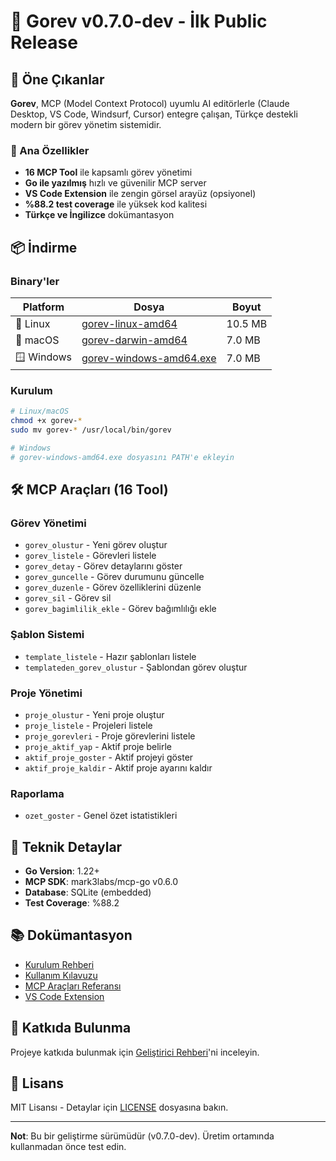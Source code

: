 # 🎉 Gorev v0.7.0-dev - İlk Public Release

## 🚀 Öne Çıkanlar

**Gorev**, MCP (Model Context Protocol) uyumlu AI editörlerle (Claude Desktop, VS Code, Windsurf, Cursor) entegre çalışan, Türkçe destekli modern bir görev yönetim sistemidir.

### 🌟 Ana Özellikler

- **16 MCP Tool** ile kapsamlı görev yönetimi
- **Go ile yazılmış** hızlı ve güvenilir MCP server
- **VS Code Extension** ile zengin görsel arayüz (opsiyonel)
- **%88.2 test coverage** ile yüksek kod kalitesi
- **Türkçe ve İngilizce** dokümantasyon

## 📦 İndirme

### Binary'ler

| Platform | Dosya | Boyut |
|----------|-------|-------|
| 🐧 Linux | [gorev-linux-amd64](https://github.com/msenol/Gorev/releases/download/v0.7.0-dev/gorev-linux-amd64) | 10.5 MB |
| 🍎 macOS | [gorev-darwin-amd64](https://github.com/msenol/Gorev/releases/download/v0.7.0-dev/gorev-darwin-amd64) | 7.0 MB |
| 🪟 Windows | [gorev-windows-amd64.exe](https://github.com/msenol/Gorev/releases/download/v0.7.0-dev/gorev-windows-amd64.exe) | 7.0 MB |

### Kurulum

```bash
# Linux/macOS
chmod +x gorev-*
sudo mv gorev-* /usr/local/bin/gorev

# Windows
# gorev-windows-amd64.exe dosyasını PATH'e ekleyin
```

## 🛠 MCP Araçları (16 Tool)

### Görev Yönetimi
- `gorev_olustur` - Yeni görev oluştur
- `gorev_listele` - Görevleri listele
- `gorev_detay` - Görev detaylarını göster
- `gorev_guncelle` - Görev durumunu güncelle
- `gorev_duzenle` - Görev özelliklerini düzenle
- `gorev_sil` - Görev sil
- `gorev_bagimlilik_ekle` - Görev bağımlılığı ekle

### Şablon Sistemi
- `template_listele` - Hazır şablonları listele
- `templateden_gorev_olustur` - Şablondan görev oluştur

### Proje Yönetimi
- `proje_olustur` - Yeni proje oluştur
- `proje_listele` - Projeleri listele
- `proje_gorevleri` - Proje görevlerini listele
- `proje_aktif_yap` - Aktif proje belirle
- `aktif_proje_goster` - Aktif projeyi göster
- `aktif_proje_kaldir` - Aktif proje ayarını kaldır

### Raporlama
- `ozet_goster` - Genel özet istatistikleri

## 🔧 Teknik Detaylar

- **Go Version**: 1.22+
- **MCP SDK**: mark3labs/mcp-go v0.6.0
- **Database**: SQLite (embedded)
- **Test Coverage**: %88.2

## 📚 Dokümantasyon

- [Kurulum Rehberi](docs/kurulum.md)
- [Kullanım Kılavuzu](docs/kullanim.md)
- [MCP Araçları Referansı](docs/mcp-araclari.md)
- [VS Code Extension](docs/vscode-extension.md)

## 🤝 Katkıda Bulunma

Projeye katkıda bulunmak için [Geliştirici Rehberi](docs/gelistirme.md)'ni inceleyin.

## 📄 Lisans

MIT Lisansı - Detaylar için [LICENSE](LICENSE) dosyasına bakın.

---

**Not**: Bu bir geliştirme sürümüdür (v0.7.0-dev). Üretim ortamında kullanmadan önce test edin.